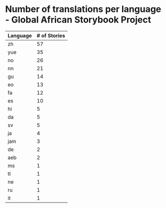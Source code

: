 # Number of translations per language - Global African Storybook Project

Language | # of Stories
-------- | ------------
zh | 57
yue | 35
no | 26
nn | 21
gu | 14
eo | 13
fa | 12
es | 10
hi | 5
da | 5
sv | 5
ja | 4
jam | 3
de | 2
aeb | 2
ms | 1
tl | 1
ne | 1
ru | 1
it | 1
